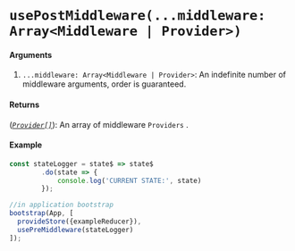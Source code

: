 # `usePostMiddleware(...middleware: Array<Middleware | Provider>)`

#### Arguments
1. `...middleware: Array<Middleware | Provider>`: An indefinite number of middleware arguments, order is guaranteed.

#### Returns
([*`Provider[]`*](Store.md)): An array of middleware `Providers` .

#### Example
```ts
const stateLogger = state$ => state$
        .do(state => {
            console.log('CURRENT STATE:', state)
        });

//in application bootstrap
bootstrap(App, [
  provideStore({exampleReducer}),
  usePreMiddleware(stateLogger)
]);
```
